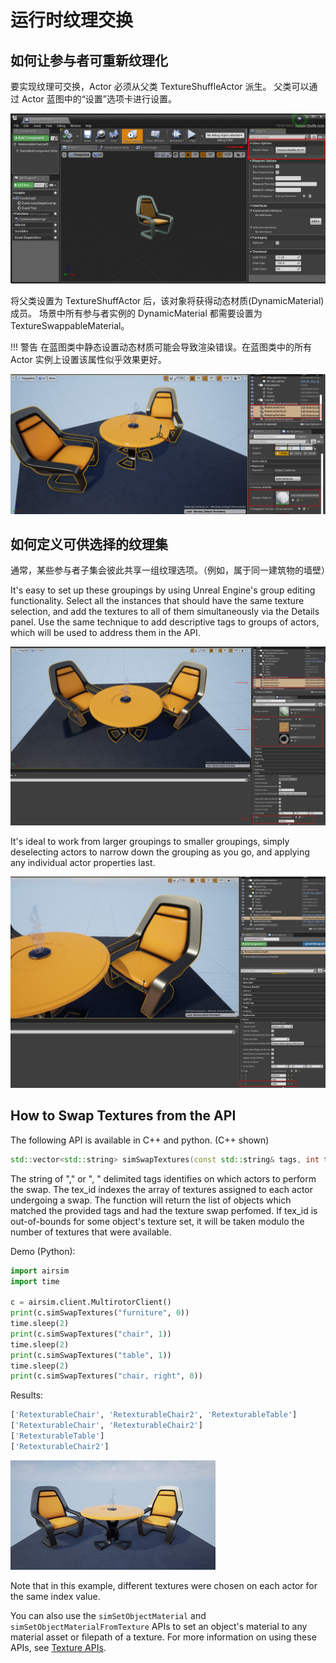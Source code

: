 # 运行时纹理交换

## 如何让参与者可重新纹理化


要实现纹理可交换，Actor 必须从父类 TextureShuffleActor 派生。
父类可以通过 Actor 蓝图中的“设置”选项卡进行设置。


![Parent Class](images/tex_shuffle_actor.png)

将父类设置为 TextureShuffActor 后，该对象将获得动态材质(DynamicMaterial) 成员。
场景中所有参与者实例的 DynamicMaterial 都需要设置为 TextureSwappableMaterial。


!!! 警告
    在蓝图类中静态设置动态材质可能会导致渲染错误。在蓝图类中的所有 Actor 实例上设置该属性似乎效果更好。


![TextureSwappableMaterial](images/tex_swap_material.png)

## 如何定义可供选择的纹理集

通常，某些参与者子集会彼此共享一组纹理选项。（例如，属于同一建筑物的墙壁）


It's easy to set up these groupings by using Unreal Engine's group editing functionality.
Select all the instances that should have the same texture selection, and add the textures to all of them simultaneously via the Details panel.
Use the same technique to add descriptive tags to groups of actors, which will be used to address them in the API.

![Group Editing](images/tex_swap_group_editing.png)

It's ideal to work from larger groupings to smaller groupings, simply deselecting actors to narrow down the grouping as you go, and applying any individual actor properties last.

![Subset Editing](images/tex_swap_subset.png)

## How to Swap Textures from the API

The following API is available in C++ and python. (C++ shown)

```C++
std::vector<std::string> simSwapTextures(const std::string& tags, int tex_id);
```

The string of "," or ", " delimited tags identifies on which actors to perform the swap.
The tex_id indexes the array of textures assigned to each actor undergoing a swap.
The function will return the list of objects which matched the provided tags and had the texture swap perfomed.
If tex_id is out-of-bounds for some object's texture set, it will be taken modulo the number of textures that were available.

Demo (Python):

```Python
import airsim
import time

c = airsim.client.MultirotorClient()
print(c.simSwapTextures("furniture", 0))
time.sleep(2)
print(c.simSwapTextures("chair", 1))
time.sleep(2)
print(c.simSwapTextures("table", 1))
time.sleep(2)
print(c.simSwapTextures("chair, right", 0))
```

Results:

```bash
['RetexturableChair', 'RetexturableChair2', 'RetexturableTable']
['RetexturableChair', 'RetexturableChair2']
['RetexturableTable']
['RetexturableChair2']
```

![Demo](images/tex_swap_demo.gif)

Note that in this example, different textures were chosen on each actor for the same index value.

You can also use the `simSetObjectMaterial` and `simSetObjectMaterialFromTexture` APIs to set an object's material to any material asset or filepath of a texture. For more information on using these APIs, see [Texture APIs](apis.md#texture-apis).
